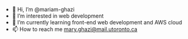 - 👋 Hi, I’m @mariam-ghazi
- 👀 I’m interested in web development
- 🌱 I’m currently learning front-end web development and AWS cloud
- 📫 How to reach me mary.ghazi@mail.utoronto.ca

<!---
mariam-ghazi/mariam-ghazi is a ✨ special ✨ repository because its `README.md` (this file) appears on your GitHub profile.
You can click the Preview link to take a look at your changes.
--->
